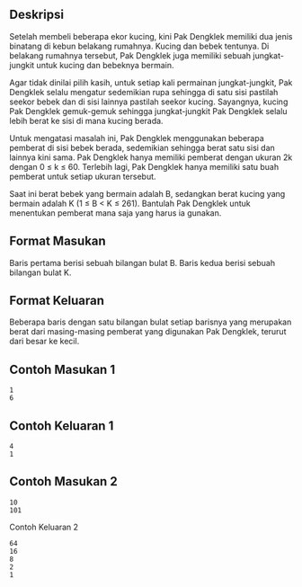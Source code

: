 ## Deskripsi
Setelah membeli beberapa ekor kucing, kini Pak Dengklek memiliki dua jenis binatang di kebun belakang rumahnya. Kucing dan bebek tentunya. Di belakang rumahnya tersebut, Pak Dengklek juga memiliki sebuah jungkat-jungkit untuk kucing dan bebeknya bermain.

Agar tidak dinilai pilih kasih, untuk setiap kali permainan jungkat-jungkit, Pak Dengklek selalu mengatur sedemikian rupa sehingga di satu sisi pastilah seekor bebek dan di sisi lainnya pastilah seekor kucing. Sayangnya, kucing Pak Dengklek gemuk-gemuk sehingga jungkat-jungkit Pak Dengklek selalu lebih berat ke sisi di mana kucing berada.

Untuk mengatasi masalah ini, Pak Dengklek menggunakan beberapa pemberat di sisi bebek berada, sedemikian sehingga berat satu sisi dan lainnya kini sama. Pak Dengklek hanya memiliki pemberat dengan ukuran 2k dengan 0 ≤ k ≤ 60. Terlebih lagi, Pak Dengklek hanya memiliki satu buah pemberat untuk setiap ukuran tersebut.

Saat ini berat bebek yang bermain adalah B, sedangkan berat kucing yang bermain adalah K (1 ≤ B < K ≤ 261). Bantulah Pak Dengklek untuk menentukan pemberat mana saja yang harus ia gunakan.

## Format Masukan
Baris pertama berisi sebuah bilangan bulat B. Baris kedua berisi sebuah bilangan bulat K.

## Format Keluaran
Beberapa baris dengan satu bilangan bulat setiap barisnya yang merupakan berat dari masing-masing pemberat yang digunakan Pak Dengklek, terurut dari besar ke kecil.

## Contoh Masukan 1
```
1
6
```
## Contoh Keluaran 1
```
4
1
```
## Contoh Masukan 2
```
10
101
```
Contoh Keluaran 2
```
64
16
8
2
1
```